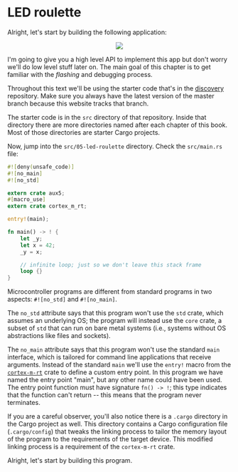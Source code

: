 # LED roulette

Alright, let's start by building the following application:

<p align="center">
<img src="https://i.imgur.com/0k1r2Lc.gif">
</p>

I'm going to give you a high level API to implement this app but don't worry we'll do low level
stuff later on. The main goal of this chapter is to get familiar with the *flashing* and debugging
process.

Throughout this text we'll be using the starter code that's in the [discovery] repository. Make sure
you always have the latest version of the master branch because this website tracks that branch.

The starter code is in the `src` directory of that repository. Inside that directory there are more
directories named after each chapter of this book. Most of those directories are starter Cargo
projects.

[discovery]: https://github.com/rust-embedded/discovery

Now, jump into the `src/05-led-roulette` directory. Check the `src/main.rs` file:

``` rust
#![deny(unsafe_code)]
#![no_main]
#![no_std]

extern crate aux5;
#[macro_use]
extern crate cortex_m_rt;

entry!(main);

fn main() -> ! {
    let _y;
    let x = 42;
    _y = x;

    // infinite loop; just so we don't leave this stack frame
    loop {}
}
```

Microcontroller programs are different from standard programs in two aspects: `#![no_std]` and
`#![no_main]`.

The `no_std` attribute says that this program won't use the `std` crate, which assumes an underlying
OS; the program will instead use the `core` crate, a subset of `std` that can run on bare metal
systems (i.e., systems without OS abstractions like files and sockets).

The `no_main` attribute says that this program won't use the standard `main` interface, which is
tailored for command line applications that receive arguments. Instead of the standard `main` we'll
use the `entry!` macro from the [`cortex-m-rt`] crate to define a custom entry point. In this
program we have named the entry point "main", but any other name could have been used. The entry
point function must have signature `fn() -> !`; this type indicates that the function can't return
-- this means that the program never terminates.

[`cortex-m-rt`]: https://crates.io/crates/cortex-m-rt

If you are a careful observer, you'll also notice there is a `.cargo` directory in the Cargo project
as well. This directory contains a Cargo configuration file (`.cargo/config`) that tweaks the
linking process to tailor the memory layout of the program to the requirements of the target device.
This modified linking process is a requirement of the `cortex-m-rt` crate.

Alright, let's start by building this program.
